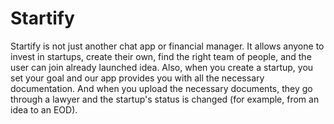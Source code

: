 # Startify

 Startify is not just another chat app or financial manager. It allows anyone to invest in startups, create their own, find the right team of people, and the user can join 
 already launched idea. Also, when you create a startup, you set your goal and our app provides you with all the necessary documentation. And when you upload the necessary
 documents, they go through a lawyer and the startup's status is changed (for example, from an idea to an EOD).
